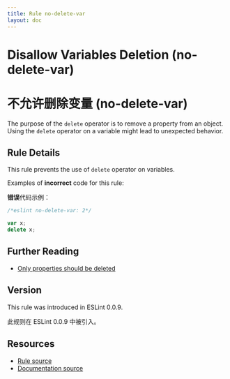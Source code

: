 ```yaml
---
title: Rule no-delete-var
layout: doc
---
```

<!-- Note: No pull requests accepted for this file. See README.md in the root directory for details. -->

# Disallow Variables Deletion (no-delete-var)

# 不允许删除变量 (no-delete-var)

The purpose of the `delete` operator is to remove a property from an object. Using the `delete` operator on a variable might lead to unexpected behavior.

## Rule Details

This rule prevents the use of `delete` operator on variables.

Examples of **incorrect** code for this rule:

**错误**代码示例：

```js
/*eslint no-delete-var: 2*/

var x;
delete x;
```

## Further Reading

* [Only properties should be deleted](http://jslinterrors.com/only-properties-should-be-deleted/)

## Version

This rule was introduced in ESLint 0.0.9.

此规则在 ESLint 0.0.9 中被引入。

## Resources

* [Rule source](https://github.com/eslint/eslint/tree/master/lib/rules/no-delete-var.js)
* [Documentation source](https://github.com/eslint/eslint/tree/master/docs/rules/no-delete-var.md)
